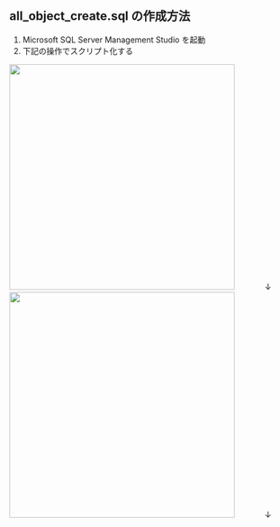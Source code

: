 ## all_object_create.sql の作成方法

1. Microsoft SQL Server Management Studio を起動
2. 下記の操作でスクリプト化する

<img src="https://cloud.githubusercontent.com/assets/13266469/22005565/b876d9bc-dca7-11e6-8c21-22afc5136c1c.png" width="400">  
　　　↓  
<img src="https://cloud.githubusercontent.com/assets/13266469/22005592/f1fba226-dca7-11e6-98a3-6227d98e73e7.png" width="400">  
　　　↓  

